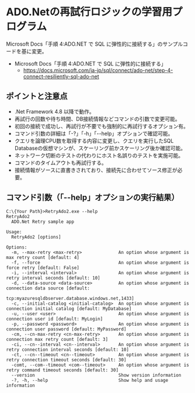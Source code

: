 # ADO.Netの再試行ロジックの学習用プログラム
Microsoft Docs「手順 4:ADO.NET で SQL に弾性的に接続する」のサンプルコードを基に変更。
- Microsoft Docs「手順 4:ADO.NET で SQL に弾性的に接続する」
    - https://docs.microsoft.com/ja-jp/sql/connect/ado-net/step-4-connect-resiliently-sql-ado-net

## ポイントと注意点
- .Net Framework 4.8 以降で動作。
- 再試行の回数や待ち時間、DB接続情報などコマンドの引数で変更可能。
- 初回の接続で成功し、再試行が不要でも強制的に再試行するオプション有。
- コマンド引数の詳細は「-?」「-h」「--help」オプションで確認可能。
- クエリを論理CPU数を取得する内容に変更し、クエリを実行したSQL Databaseの仮想マシンが、スケーリング前かスケーリング後か確認可能。
- ネットワーク切断のテストの代わりにホスト名誤りのテストを実施可能。
- コマンドのタイムアウトも再試行する。
- 接続情報がソースに直書きされており、接続先に合わせてソース修正が必要。

## コマンド引数（「--help」オプションの実行結果）

```
C:\{Your Path}>RetryAdo2.exe --help
RetryAdo2
  ADO.Net Retry sample app

Usage:
  RetryAdo2 [options]

Options:
  -m, --max-retry <max-retry>              An option whose argument is max retry count [default: 4]
  -f, --force                              An option whose argument is force retry [default: False]
  -i, --interval <interval>                An option whose argument is retry interval seconds [default: 10]
  -d, --data-source <data-source>          An option whose argument is connection data source [default:
                                           tcp:myazuresqldbserver.database.windows.net,1433]
  -c, --initial-catalog <initial-catalog>  An option whose argument is connection initial catalog [default: MyDatabase]
  -u, --user <user>                        An option whose argument is connection user id [default: MyLogin]
  -p, --password <password>                An option whose argument is connection user password [default: MyPassword]
  -cm, --cn-max-retry <cn-max-retry>       An option whose argument is connection max retry count [default: 3]
  -ci, --cn--interval <cn--interval>       An option whose argument is retry connection interval seconds [default: 10]
  -ct, --cn--timeout <cn--timeout>         An option whose argument is retry connection timeout seconds [default: 30]
  -comt, --com--timeout <com--timeout>     An option whose argument is retry command timeout seconds [default: 30]
  --version                                Show version information
  -?, -h, --help                           Show help and usage information
```
